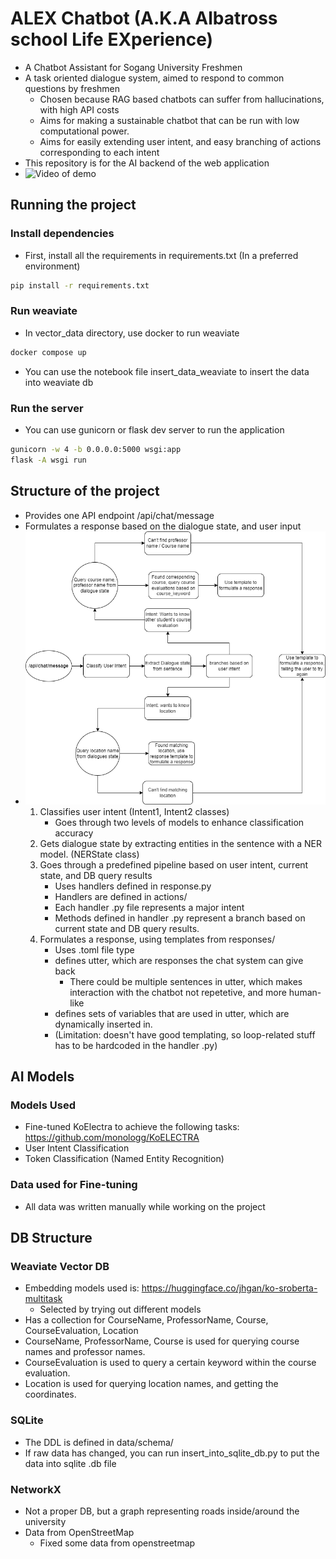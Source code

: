 # ALEX Chatbot (A.K.A Albatross school Life EXperience)
- A Chatbot Assistant for Sogang University Freshmen
- A task oriented dialogue system, aimed to respond to common questions by freshmen
    - Chosen because RAG based chatbots can suffer from hallucinations, with high API costs
    - Aims for making a sustainable chatbot that can be run with low computational power.
    - Aims for easily extending user intent, and easy branching of actions corresponding to each intent
- This repository is for the AI backend of the web application
- ![Video of demo](url)

## Running the project
### Install dependencies
- First, install all the requirements in requirements.txt (In a preferred environment)
```bash
pip install -r requirements.txt
```
### Run weaviate 
- In vector_data directory, use docker to run weaviate
```bash
docker compose up
```
- You can use the notebook file insert_data_weaviate to insert the data into weaviate db
### Run the server
- You can use gunicorn or flask dev server to run the application
```bash
gunicorn -w 4 -b 0.0.0.0:5000 wsgi:app
flask -A wsgi run
```

## Structure of the project
- Provides one API endpoint /api/chat/message
- Formulates a response based on the dialogue state, and user input
- ![Image of Project Structure](img/structure.png)
    1. Classifies user intent (Intent1, Intent2 classes)
        - Goes through two levels of models to enhance classification accuracy
    2. Gets dialogue state by extracting entities in the sentence with a NER model. (NERState class)
    3. Goes through a predefined pipeline based on user intent, current state, and DB query results
        - Uses handlers defined in response.py
        - Handlers are defined in actions/
        - Each handler .py file represents a major intent
        - Methods defined in handler .py represent a branch based on current state and DB query results.
    4. Formulates a response, using templates from responses/
        - Uses .toml file type
        - defines utter, which are responses the chat system can give back 
            - There could be multiple sentences in utter, which makes interaction with the chatbot not repetetive, and more human-like
        - defines sets of variables that are used in utter, which are dynamically inserted in.
        - (Limitation: doesn't have good templating, so loop-related stuff has to be hardcoded in the handler .py)

## AI Models
### Models Used
- Fine-tuned KoElectra to achieve the following tasks: https://github.com/monologg/KoELECTRA
- User Intent Classification 
- Token Classification (Named Entity Recognition)

### Data used for Fine-tuning
- All data was written manually while working on the project

## DB Structure
### Weaviate Vector DB
- Embedding models used is: https://huggingface.co/jhgan/ko-sroberta-multitask
    - Selected by trying out different models
- Has a collection for CourseName, ProfessorName, Course, CourseEvaluation, Location
- CourseName, ProfessorName, Course is used for querying course names and professor names.
- CourseEvaluation is used to query a certain keyword within the course evaluation.
- Location is used for querying location names, and getting the coordinates.

### SQLite
- The DDL is defined in data/schema/
- If raw data has changed, you can run insert_into_sqlite_db.py to put the data into sqlite .db file

### NetworkX
- Not a proper DB, but a graph representing roads inside/around the university
- Data from OpenStreetMap
    - Fixed some data from openstreetmap


